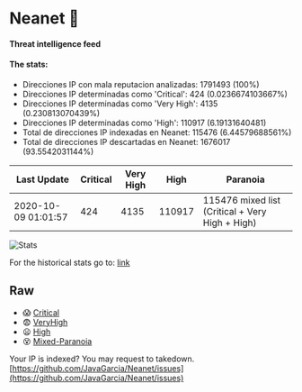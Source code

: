 # Neanet :hocho:
#### Threat intelligence feed
#### The stats:

- Direcciones IP con mala reputacion analizadas: 1791493 (100%)
- Direcciones IP determinadas como 'Critical':  424 (0.0236674103667%)
- Direcciones IP determinadas como 'Very High':  4135 (0.230813070439%)
- Direcciones IP determinadas como 'High':  110917 (6.19131640481)
- Total de direcciones IP indexadas en Neanet:  115476 (6.44579688561%)
- Total de direcciones IP descartadas en Neanet:  1676017 (93.5542031144%)

| Last Update | Critical | Very High | High | Paranoia |
| --- | --- | --- | --- | --- |
| 2020-10-09 01:01:57 | 424 | 4135 | 110917 | 115476 mixed list (Critical + Very High + High)|

![Stats](https://docs.google.com/spreadsheets/d/e/2PACX-1vSnaNMIXVabIpDJjufMlzH7poXnshF3mgd8Is1g9ytUEzVsP5my4Trn8f-xkoLLQ38xpL3HtmUexLo6/pubchart?oid=501124687&format=image)

For the historical stats go to: [link](/stats.csv)
## Raw
- :scream: [Critical](https://raw.githubusercontent.com/JavaGarcia/Neanet/master/blacklists/neanet_critical.txt)
- :fearful: [VeryHigh](https://raw.githubusercontent.com/JavaGarcia/Neanet/master/blacklists/neanet_veryHigh.txtt)
- :frowning: [High](https://raw.githubusercontent.com/JavaGarcia/Neanet/master/blacklists/neanet_high.txt)
- :dizzy_face: [Mixed-Paranoia](https://raw.githubusercontent.com/JavaGarcia/Neanet/master/blacklists/neanet_all.txt)


Your IP is indexed? You may request to takedown. [https://github.com/JavaGarcia/Neanet/issues](https://github.com/JavaGarcia/Neanet/issues)




























































































































































































































































































































































































































































































































































































































































































































































































































































































































































































































































































































































































































































































































